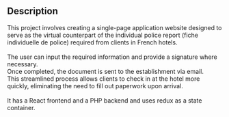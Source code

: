## Description

This project involves creating a single-page application website designed to serve as the virtual counterpart of the individual police report (fiche individuelle de police) required from clients in French hotels.
<br /><br />
The user can input the required information and provide a signature where necessary.<br />
Once completed, the document is sent to the establishment via email.<br />
This streamlined process allows clients to check in at the hotel more quickly, eliminating the need to fill out paperwork upon arrival.
<br /><br />
It has a React frontend and a PHP backend and uses redux as a state container.
